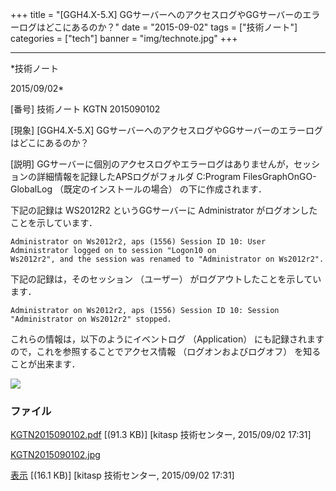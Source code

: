 ﻿+++
title = "[GGH4.X-5.X] GGサーバーへのアクセスログやGGサーバーのエラーログはどこにあるのか？"
date = "2015-09-02"
tags = ["技術ノート"]
categories = ["tech"]
banner = "img/technote.jpg"
+++

-----------------------------------------------------------------------------------------------------------------------------

*技術ノート

2015/09/02*


[番号]
技術ノート KGTN 2015090102

[現象]
[GGH4.X-5.X]
GGサーバーへのアクセスログやGGサーバーのエラーログはどこにあるのか？

[説明]
GGサーバーに個別のアクセスログやエラーログはありませんが，セッションの詳細情報を記録したAPSログがフォルダ
C:Program FilesGraphOnGO-GlobalLog （既定のインストールの場合）
の下に作成されます．

下記の記録は WS2012R2 というGGサーバーに Administrator
がログオンしたことを示しています．

    Administrator on Ws2012r2, aps (1556) Session ID 10: User Administrator logged on to session "Logon10 on
    Ws2012r2", and the session was renamed to "Administrator on Ws2012r2".

下記の記録は，そのセッション （ユーザー）
がログアウトしたことを示しています．

    Administrator on Ws2012r2, aps (1556) Session ID 10: Session "Administrator on Ws2012r2" stopped.

これらの情報は，以下のようにイベントログ （Application）
にも記録されますので，これを参照することでアクセス情報
（ログオンおよびログオフ） を知ることが出来ます．

![](http://techreport.kitasp.net/attachments/download/2252/KGTN2015090102.jpg)


### ファイル

 
 


[KGTN2015090102.pdf](http://techreport.kitasp.net/attachments/download/2251/KGTN2015090102.pdf)
 [(91.3 KB)] [kitasp 技術センター, 2015/09/02
17:31]

[KGTN2015090102.jpg](http://techreport.kitasp.net/attachments/download/2252/KGTN2015090102.jpg)

[表示](http://techreport.kitasp.net/attachments/2252/KGTN2015090102.jpg "表示")
 [(16.1 KB)] [kitasp 技術センター, 2015/09/02
17:31]


 


 

